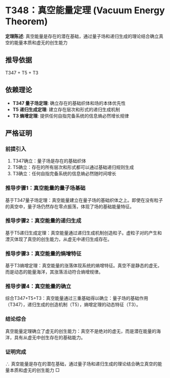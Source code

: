 # T348：真空能量定理 (Vacuum Energy Theorem)

**定理陈述**: 真空能量是存在的潜在基础，通过量子场和递归生成的理论结合确立真空的能量本质和虚无的创生能力

## 推导依据
T347 + T5 + T3

## 依赖理论
- **T347 量子场定理**: 确立存在的基础织体和场的本体优先性
- **T5 递归生成定理**: 建立存在层次和形式的递归生成机制
- **T3 熵增定理**: 提供任何自指完备系统的信息熵必然增长规律

## 严格证明

### 前提引入
1. T347确立：量子场是存在的基础织体
2. T5确立：存在的所有层次和形式都可以通过基础递归规则生成
3. T3确立：任何自指完备系统的信息熵必然随时间增长

### 推导步骤1：真空能量的量子场基础
基于T347量子场定理：真空能量建立在量子场的基础织体之上。即使在没有粒子的真空中，量子场仍然存在零点振荡，体现了场的基础能量特征。

### 推导步骤2：真空能量的递归生成
基于T5递归生成定理：真空能量通过递归生成机制创造粒子。虚粒子对的产生和湮灭体现了真空的创生能力，从虚无中递归生成存在。

### 推导步骤3：真空能量的熵增特征
基于T3熵增定理：真空能量的涨落体现系统的熵增特征。真空不是静态的虚无，而是动态的能量海洋，其涨落活动符合熵增规律。

### 推导步骤4：真空能量的确立
综合T347+T5+T3：真空能量通过三重基础得以确立：量子场的基础作用（T347），递归生成的创造机制（T5），熵增定理的动态特征（T3）。

### 结论综合
真空能量定理确立了虚无的创生能力：真空不是绝对的虚无，而是潜在能量的海洋，具有从虚无中创生存在的基础能力。

### 证明完成
∴ 真空能量是存在的潜在基础，通过量子场和递归生成的理论结合确立真空的能量本质和虚无的创生能力 □